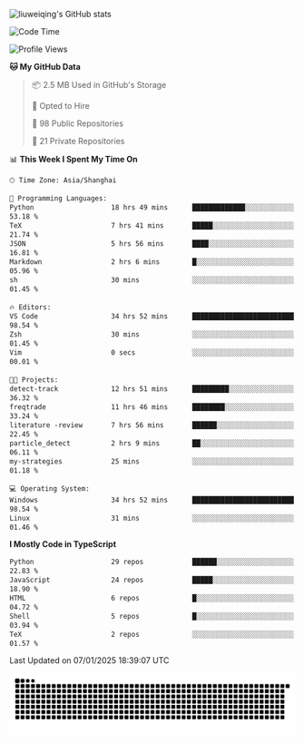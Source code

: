 ![liuweiqing's GitHub stats](https://github-readme-stats.vercel.app/api?username=14790897&show_icons=true&locale=cn&include_all_commits=true&count_private=true)

<!--START_SECTION:waka-->
![Code Time](http://img.shields.io/badge/Code%20Time-1%2C789%20hrs%2020%20mins-blue)

![Profile Views](http://img.shields.io/badge/Profile%20Views-3-blue)

**🐱 My GitHub Data** 

> 📦 2.5 MB Used in GitHub's Storage 
 > 
> 💼 Opted to Hire
 > 
> 📜 98 Public Repositories 
 > 
> 🔑 21 Private Repositories 
 > 
📊 **This Week I Spent My Time On** 

```text
🕑︎ Time Zone: Asia/Shanghai

💬 Programming Languages: 
Python                   18 hrs 49 mins      █████████████░░░░░░░░░░░░   53.18 % 
TeX                      7 hrs 41 mins       █████░░░░░░░░░░░░░░░░░░░░   21.74 % 
JSON                     5 hrs 56 mins       ████░░░░░░░░░░░░░░░░░░░░░   16.81 % 
Markdown                 2 hrs 6 mins        █░░░░░░░░░░░░░░░░░░░░░░░░   05.96 % 
sh                       30 mins             ░░░░░░░░░░░░░░░░░░░░░░░░░   01.45 % 

🔥 Editors: 
VS Code                  34 hrs 52 mins      █████████████████████████   98.54 % 
Zsh                      30 mins             ░░░░░░░░░░░░░░░░░░░░░░░░░   01.45 % 
Vim                      0 secs              ░░░░░░░░░░░░░░░░░░░░░░░░░   00.01 % 

🐱‍💻 Projects: 
detect-track             12 hrs 51 mins      █████████░░░░░░░░░░░░░░░░   36.32 % 
freqtrade                11 hrs 46 mins      ████████░░░░░░░░░░░░░░░░░   33.24 % 
literature -review       7 hrs 56 mins       ██████░░░░░░░░░░░░░░░░░░░   22.45 % 
particle_detect          2 hrs 9 mins        ██░░░░░░░░░░░░░░░░░░░░░░░   06.11 % 
my-strategies            25 mins             ░░░░░░░░░░░░░░░░░░░░░░░░░   01.18 % 

💻 Operating System: 
Windows                  34 hrs 52 mins      █████████████████████████   98.54 % 
Linux                    31 mins             ░░░░░░░░░░░░░░░░░░░░░░░░░   01.46 % 
```

**I Mostly Code in TypeScript** 

```text
Python                   29 repos            ██████░░░░░░░░░░░░░░░░░░░   22.83 % 
JavaScript               24 repos            █████░░░░░░░░░░░░░░░░░░░░   18.90 % 
HTML                     6 repos             █░░░░░░░░░░░░░░░░░░░░░░░░   04.72 % 
Shell                    5 repos             █░░░░░░░░░░░░░░░░░░░░░░░░   03.94 % 
TeX                      2 repos             ░░░░░░░░░░░░░░░░░░░░░░░░░   01.57 % 
```




 Last Updated on 07/01/2025 18:39:07 UTC
<!--END_SECTION:waka-->

<picture>
  <source media="(prefers-color-scheme: dark)" srcset="https://raw.githubusercontent.com/14790897/14790897/output/github-contribution-grid-snake-dark.svg" />
  <source media="(prefers-color-scheme: light)" srcset="https://raw.githubusercontent.com/14790897/14790897/output/github-contribution-grid-snake.svg" />
  <img alt="github-snake" src="https://raw.githubusercontent.com/14790897/14790897/output/github-contribution-grid-snake.svg" />
</picture>
